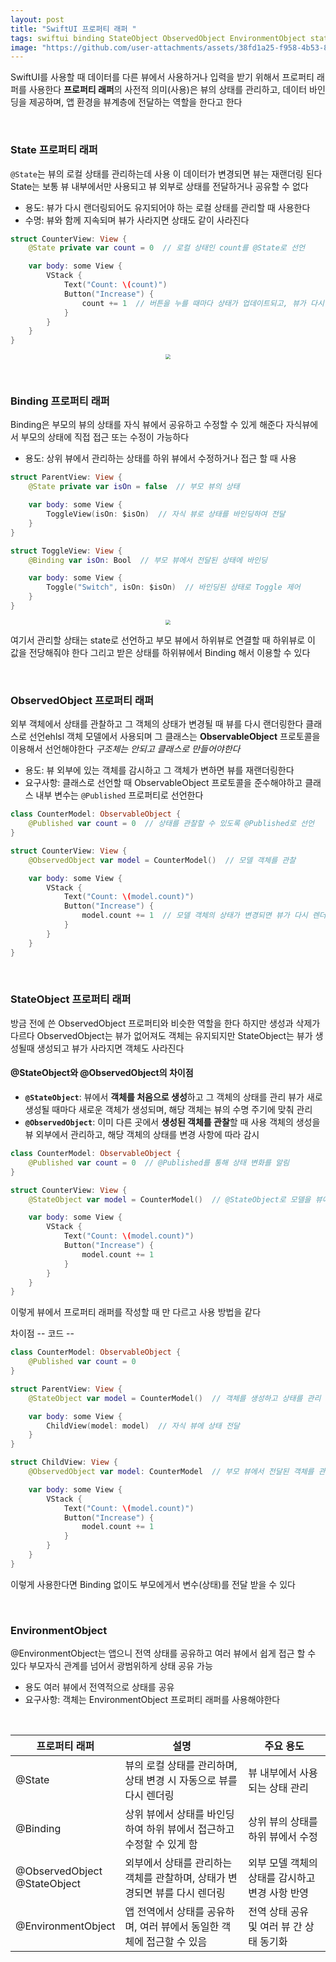 ```yaml
---
layout: post
title: "SwiftUI 프로퍼티 래퍼 "
tags: swiftui binding StateObject ObservedObject EnvironmentObject state
image: "https://github.com/user-attachments/assets/38fd1a25-f958-4b53-841f-90536088868d"
---
```


SwiftUI를 사용할 때 데이터를 다른 뷰에서 사용하거나 입력을 받기 위해서 프로퍼티 래퍼를 사용한다 **프로퍼티 래퍼**의 사전적 의미(사용)은 뷰의 상태를 관리하고, 데이터 바인딩을 제공하며, 앱 환경을 뷰계층에 전달하는 역할을 한다고 한다

&nbsp;

### State 프로퍼티 래퍼

`@State`는 뷰의 로컬 상태를 관리하는데 사용 이 데이터가 변경되면 뷰는 재랜더링 된다 State는 보통 뷰 내부에서만 사용되고 뷰 외부로 상태를 전달하거나 공유할 수 없다

* 용도: 뷰가 다시 랜더링되어도 유지되어야 하는 로컬 상태를 관리할 때 사용한다
* 수명: 뷰와 함께 지속되며 뷰가 사라지면 상태도 같이 사라진다

``` swift
struct CounterView: View {
    @State private var count = 0  // 로컬 상태인 count를 @State로 선언

    var body: some View {
        VStack {
            Text("Count: \(count)")
            Button("Increase") {
                count += 1  // 버튼을 누를 때마다 상태가 업데이트되고, 뷰가 다시 렌더링됨
            }
        }
    }
}
```

<center>
<img src="https://github.com/user-attachments/assets/01778fe1-2433-4eb8-9a76-655abcdcb508" style="zoom:50%;">
</center>

&nbsp;

### Binding 프로퍼티 래퍼

Binding은 부모의 뷰의 상태를 자식 뷰에서 공유하고 수정할 수 있게 해준다 자식뷰에서 부모의 상태에 직접 접근 또는 수정이 가능하다

* 용도: 상위 뷰에서 관리하는 상태를 하위 뷰에서 수정하거나 접근 할 때 사용

```swift
struct ParentView: View {
    @State private var isOn = false  // 부모 뷰의 상태

    var body: some View {
        ToggleView(isOn: $isOn)  // 자식 뷰로 상태를 바인딩하여 전달
    }
}

struct ToggleView: View {
    @Binding var isOn: Bool  // 부모 뷰에서 전달된 상태에 바인딩

    var body: some View {
        Toggle("Switch", isOn: $isOn)  // 바인딩된 상태로 Toggle 제어
    }
}
```

<center>
<img src="https://github.com/user-attachments/assets/38fd1a25-f958-4b53-841f-90536088868d" style="zoom:50%;">
</center>

여기서 관리할 상태는 state로 선언하고 부모 뷰에서 하위뷰로 연결할 때 하위뷰로 이 값을 전당해줘야 한다 그리고 받은 상태를 하위뷰에서 Binding 해서 이용할 수 있다

&nbsp;

### ObservedObject 프로퍼티 래퍼

외부 객체에서 상태를 관찰하고 그 객체의 상태가 변경될 때 뷰를 다시 랜더링한다 클래스로 선언ehlsl 객체 모델에서 사용되며 그 클래스는 **ObservableObject** 프로토콜을 이용해서 선언해야한다 *구조체는 안되고 클래스로 만들어야한다* 

* 용도: 뷰 외부에 있는 객체를 감시하고 그 객체가 변하면 뷰를 재랜더링한다
* 요구사항: 클래스로 선언할 때  ObservableObject 프로토콜을 준수해야하고 클래스 내부 변수는 `@Published` 프로퍼티로 선언한다

``` swift
class CounterModel: ObservableObject {
    @Published var count = 0  // 상태를 관찰할 수 있도록 @Published로 선언
}

struct CounterView: View {
    @ObservedObject var model = CounterModel()  // 모델 객체를 관찰

    var body: some View {
        VStack {
            Text("Count: \(model.count)")
            Button("Increase") {
                model.count += 1  // 모델 객체의 상태가 변경되면 뷰가 다시 렌더링됨
            }
        }
    }
}
```

&nbsp;

### StateObject 프로퍼티 래퍼

방금 전에 쓴 ObservedObject 프로퍼티와 비슷한 역할을 한다 하지만 생성과 삭제가 다르다 ObservedObject는 뷰가 없어져도 객체는 유지되지만 StateObject는 뷰가 생성될때 생성되고 뷰가 사라지면 객체도 사라진다

#### **@StateObject와 @ObservedObject의 차이점**

- **`@StateObject`**: 뷰에서 **객체를 처음으로 생성**하고 그 객체의 상태를 관리 뷰가 새로 생성될 때마다 새로운 객체가 생성되며, 해당 객체는 뷰의 수명 주기에 맞춰 관리
- **`@ObservedObject`**: 이미 다른 곳에서 **생성된 객체를 관찰**할 때 사용 객체의 생성을 뷰 외부에서 관리하고, 해당 객체의 상태를 변경 사항에 따라 감시

``` swift
class CounterModel: ObservableObject {
    @Published var count = 0  // @Published를 통해 상태 변화를 알림
}

struct CounterView: View {
    @StateObject var model = CounterModel()  // @StateObject로 모델을 뷰에서 직접 관리

    var body: some View {
        VStack {
            Text("Count: \(model.count)")
            Button("Increase") {
                model.count += 1
            }
        }
    }
}
```

이렇게 뷰에서 프로퍼티 래퍼를 작성할 때 만 다르고 사용 방법을 같다

차이점 -- 코드 --

``` swift
class CounterModel: ObservableObject {
    @Published var count = 0
}

struct ParentView: View {
    @StateObject var model = CounterModel()  // 객체를 생성하고 상태를 관리

    var body: some View {
        ChildView(model: model)  // 자식 뷰에 상태 전달
    }
}

struct ChildView: View {
    @ObservedObject var model: CounterModel  // 부모 뷰에서 전달된 객체를 관찰

    var body: some View {
        VStack {
            Text("Count: \(model.count)")
            Button("Increase") {
                model.count += 1
            }
        }
    }
}
```

이렇게 사용한다면 Binding 없이도 부모에게서 변수(상태)를 전달 받을 수 있다

&nbsp;

### EnvironmentObject

@EnvironmentObject는 앱으니 전역 상태를 공유하고 여러 뷰에서 쉽게 접근 할 수 있다 부모자식 관계를 넘어서 광범위하게 상태 공유 가능 

* 용도 여러 뷰에서 전역적으로 상태를 공유
* 요구사항: 객체는 EnvironmentObject 프로퍼티 래퍼를 사용해야한다

&nbsp;

| 프로퍼티 래퍼                     | 설명                                                         | 주요 용도                                       |
| --------------------------------- | ------------------------------------------------------------ | ----------------------------------------------- |
| @State                            | 뷰의 로컬 상태를 관리하며, 상태 변경 시 자동으로 뷰를 다시 렌더링 | 뷰 내부에서 사용되는 상태 관리                  |
| @Binding                          | 상위 뷰에서 상태를 바인딩하여 하위 뷰에서 접근하고 수정할 수 있게 함 | 상위 뷰의 상태를 하위 뷰에서 수정               |
| @ObservedObject<br />@StateObject | 외부에서 상태를 관리하는 객체를 관찰하며, 상태가 변경되면 뷰를 다시 렌더링 | 외부 모델 객체의 상태를 감시하고 변경 사항 반영 |
| @EnvironmentObject                | 앱 전역에서 상태를 공유하며, 여러 뷰에서 동일한 객체에 접근할 수 있음 | 전역 상태 공유 및 여러 뷰 간 상태 동기화        |

